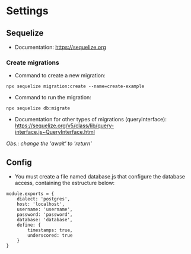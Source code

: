 # Settings

## Sequelize

- Documentation: https://sequelize.org

### Create migrations

- Command to create a new migration:
```
npx sequelize migration:create --name=create-example
```
- Command to run the migration:
```
npx sequelize db:migrate
```
- Documentation for other types of migrations (queryInterface): https://sequelize.org/v5/class/lib/query-interface.js~QueryInterface.html

_Obs.: change the 'await' to 'return'_

## Config

- You must create a file named database.js that configure the database access, containing the estructure below:
```
module.exports = {
	dialect: 'postgres',
	host: 'localhost',
	username: 'username',
	password: 'password',
	database: 'database',
	define: {
		timestamps: true,
		underscored: true
	}
}
```